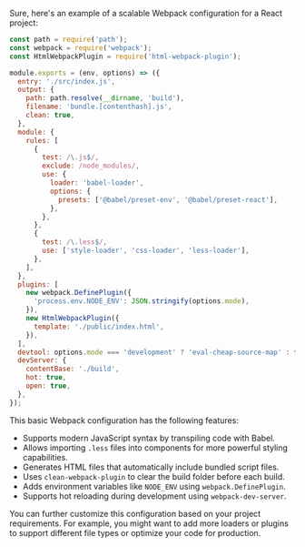 Sure, here's an example of a scalable Webpack configuration for a React project:

```javascript
const path = require('path');
const webpack = require('webpack');
const HtmlWebpackPlugin = require('html-webpack-plugin');

module.exports = (env, options) => ({
  entry: './src/index.js',
  output: {
    path: path.resolve(__dirname, 'build'),
    filename: 'bundle.[contenthash].js',
    clean: true,
  },
  module: {
    rules: [
      {
        test: /\.js$/,
        exclude: /node_modules/,
        use: {
          loader: 'babel-loader',
          options: {
            presets: ['@babel/preset-env', '@babel/preset-react'],
          },
        },
      },
      {
        test: /\.less$/,
        use: ['style-loader', 'css-loader', 'less-loader'],
      },
    ],
  },
  plugins: [
    new webpack.DefinePlugin({
      'process.env.NODE_ENV': JSON.stringify(options.mode),
    }),
    new HtmlWebpackPlugin({
      template: './public/index.html',
    }),
  ],
  devtool: options.mode === 'development' ? 'eval-cheap-source-map' : false,
  devServer: {
    contentBase: './build',
    hot: true,
    open: true,
  },
});
```

This basic Webpack configuration has the following features:

- Supports modern JavaScript syntax by transpiling code with Babel.
- Allows importing `.less` files into components for more powerful styling capabilities.
- Generates HTML files that automatically include bundled script files.
- Uses `clean-webpack-plugin` to clear the build folder before each build.
- Adds environment variables like `NODE_ENV` using `webpack.DefinePlugin`.
- Supports hot reloading during development using `webpack-dev-server`.

You can further customize this configuration based on your project requirements. For example, you might want to add more loaders or plugins to support different file types or optimize your code for production.
